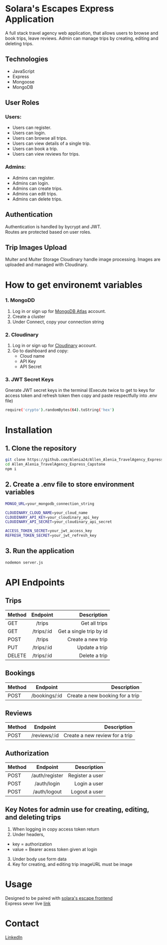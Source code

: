 # Solara's Escapes Express Application 
A full stack travel agency web application, that allows users to browse and book trips, leave reviews. Admin can manage trips by creating, editing and deleting trips.

## Technologies
- JavaScript
- Express
- Mongoose
- MongoDB

## User Roles
### Users:
- Users can register.
- Users can login.
- Users can browse all trips.
- Users can view details of a single trip.
- Users can book a trip.
- Users can view reviews for trips.

### Admins:
- Admins can register.
- Admins can login.
- Admins can create trips.
- Admins can edit trips.
- Admins can delete trips.

 ## Authentication
Authentication is handled by bycrypt and JWT.<br>
Routes are protected based on user roles.

## Trip Images Upload
Multer and Multer Storage Cloudinary handle image processing.
Images are uploaded and managed with Cloudinary.

# How to get environemt variables
### 1. MongoDD
1. Log in or sign up for [MongoDB Atlas](https://www.mongodb.com/products/platform/atlas-database) account.
2. Create a cluster
3. Under Connect, copy your connection string

### 2. Cloudinary
1. Log in or sign up for [Cloudinary](https://cloudinary.com/) account.
2. Go to dashboard and copy:
   - Cloud name
   - API Key
   - API Secret
     
### 3. JWT Secret Keys
Gnerate JWT secret keys in the terminal (Execute twice to get to keys for access token and refresh token then copy and paste respectfully into .env file)
``` bash
require('crypto').randomBytes(64).toString('hex')
```

# Installation

## 1. Clone the repository
``` bash
git clone https://github.com/Alenia24/Allen_Alenia_TravelAgency_Express_Capstone.git
cd Allen_Alenia_TravelAgency_Express_Capstone
npm i
```

## 2. Create a .env file to store environment variables
``` bash
MONGO_URL=your_mongodb_connection_string

CLOUDINARY_CLOUD_NAME=your_cloud_name
CLOUDINARY_API_KEY=your_cloudinary_api_key
CLOUDINARY_API_SECRET=your_cloudinary_api_secret

ACCESS_TOKEN_SECRET=your_jwt_access_key
REFRESH_TOKEN_SECRET=your_jwt_refresh_key
```
## 3. Run the application
``` bash
nodemon server.js
```
# API Endpoints
## Trips
| Method        | Endpoint       |    Description             |
| ------------- |:--------------:| --------------------------:|
| GET           | /trips         | 	  Get all trips           |
| GET           | /trips/:id     | 	  Get a single trip by id |
| POST          | /trips         |  	 Create a new trip       |
| PUT           | /trips/:id     |    Update a trip           |
| DELETE        | /trips/:id     |    Delete a trip           |

## Bookings
| Method        | Endpoint       |    Description                     |
| ------------- |:--------------:| ----------------------------------:|
| POST          | /bookings/:id  |  	 Create a new booking for a trip |

## Reviews
| Method        | Endpoint       |    Description                     |
| ------------- |:--------------:| ----------------------------------:|
| POST          | /reviews/:id   |  	 Create a new review for a trip  |

## Authorization
| Method        | Endpoint       |    Description                     |
| ------------- |:--------------:| ----------------------------------:|
| POST          | /auth/register |  	 Register a user                 |
| POST          | /auth/login    |  	 Login a user                    |
| POST          | /auth/logout   |  	 Logout a user                   |

## Key Notes for admin use for creating, editing, and deleting trips
1. When logging in copy access token return
2. Under headers,
 - key = authorization
 - value = Bearer acess token given at login
3. Under body use form data
4. Key for creating, and editing trip imageURL must be image 


# Usage
Designed to be paired with [solara's escape frontend](https://github.com/Alenia24/Allen_Alenia_TravelAgency_React_Capstone)<br>
Express sever live [link](https://solaraescapebackend.onrender.com)

# Contact
[Linkedln](https://www.linkedin.com/in/aleniaallen/)





  
  


  
